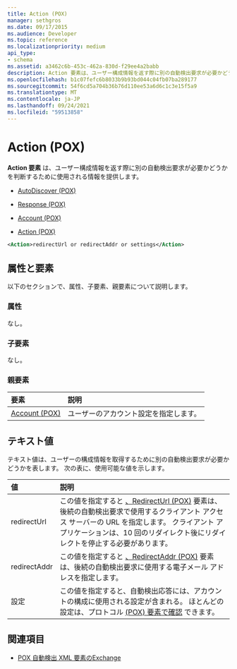```yaml
---
title: Action (POX)
manager: sethgros
ms.date: 09/17/2015
ms.audience: Developer
ms.topic: reference
ms.localizationpriority: medium
api_type:
- schema
ms.assetid: a3462c6b-453c-462a-830d-f29ee4a2babb
description: Action 要素は、ユーザー構成情報を返す際に別の自動検出要求が必要かどうかを判断するために使用される情報を提供します。
ms.openlocfilehash: b1c07fefc6b8033b9b93bd044c04fb07ba289177
ms.sourcegitcommit: 54f6cd5a704b36b76d110ee53a6d6c1c3e15f5a9
ms.translationtype: MT
ms.contentlocale: ja-JP
ms.lasthandoff: 09/24/2021
ms.locfileid: "59513858"
---
```

# <a name="action-pox"></a>Action (POX)

**Action 要素** は、ユーザー構成情報を返す際に別の自動検出要求が必要かどうかを判断するために使用される情報を提供します。 
  
- [AutoDiscover (POX)](autodiscover-pox.md)
  
- [Response (POX)](response-pox.md)
  
- [Account (POX)](account-pox.md)
  
- [Action (POX)](action-pox.md)
  
```xml
<Action>redirectUrl or redirectAddr or settings</Action>
```

## <a name="attributes-and-elements"></a>属性と要素

以下のセクションで、属性、子要素、親要素について説明します。
  
### <a name="attributes"></a>属性

なし。
  
### <a name="child-elements"></a>子要素

なし。
  
### <a name="parent-elements"></a>親要素

|**要素**|**説明**|
|:-----|:-----|
|[Account (POX)](account-pox.md) <br/> |ユーザーのアカウント設定を指定します。  <br/> |
   
## <a name="text-value"></a>テキスト値

テキスト値は、ユーザーの構成情報を取得するために別の自動検出要求が必要かどうかを表します。 次の表に、使用可能な値を示します。
  
|**値**|**説明**|
|:-----|:-----|
|redirectUrl  <br/> |この値を指定すると [、RedirectUrl (POX)](redirecturl-pox.md) 要素は、後続の自動検出要求で使用するクライアント アクセス サーバーの URL を指定します。 クライアント アプリケーションは、10 回のリダイレクト後にリダイレクトを停止する必要があります。  <br/> |
|redirectAddr  <br/> |この値を指定すると [、RedirectAddr (POX)](redirectaddr-pox.md) 要素は、後続の自動検出要求に使用する電子メール アドレスを指定します。  <br/> |
|設定  <br/> |この値を指定すると、自動検出応答には、アカウントの構成に使用される設定が含まれる。 ほとんどの設定は、プロトコル [(POX) 要素で確認](protocol-pox.md) できます。  <br/> |
   
## <a name="see-also"></a>関連項目

- [POX 自動検出 XML 要素のExchange](pox-autodiscover-xml-elements-for-exchange.md)


